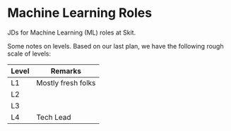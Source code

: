 # Machine Learning Roles

JDs for Machine Learning (ML) roles at Skit.

Some notes on levels. Based on our last plan, we have the following rough scale
of levels:

| Level | Remarks            |
|-------|--------------------|
| L1    | Mostly fresh folks |
| L2    |                    |
| L3    |                    |
| L4    | Tech Lead          |
